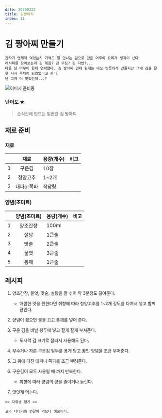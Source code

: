 ```yaml
---
date: 20250322
title: 김짱아치
index: 11
---
```


# 김 짱아찌 만들기

```
갑자기 언제적 먹었는지 기억도 잘 안나는 김으로 만든 어무이 요리가 생각이 났다
레시피를 찾아보는데 김 볶음? 김 무침? 김 자반?...
다음 날 어무이 한테 연락했다. 김 짱아찌 인데 원래는 네모 반듯하게 만들지만 그때 김을 잘 못 사서 죽처럼 되었었다고 한다.
난 그게 더 맛있던데...?
```

![이미지 준비중](<../../_assets/img/11_1.jpeg>)

### 난이도 ✭
> 순식간에 만드는 밑반찬 김 짱아찌


## 재료 준비
### 재료
||재료|용량(개수)|비고|
|:-:|:-:|:--|:--|
|1|구운김|10장||
|2|청양고추|1~2개||
|3|대파or쪽파|적당량||

### 양념(조미료)
||양념(조미료)|용량(개수)|비고|
|:-:|:-:|:--|:--|
|1|양조간장|100ml||
|2|설탕|1큰술||
|3|맛술|2큰술||
|4|물엿|3큰술||
|5|통깨|1큰술||


## 레시피
1. 양조간장, 물엿, 맛술, 설탕을 잘 섞어 약 3분정도 끓여준다.
    - 매콤한 맛을 원한다면 취향에 따라 청양고추를 1~2개 정도를 다져서 넣고 함께 끓인다.

1. 양념이 끓으면 불을 끄고 통깨를 넣어 준다.

1. 구운 김을 비닐 봉투에 넣고 잘개 잘개 부셔준다.
    - 도시락 김 크기로 잘러서 사용해도 된다.

1. 부수거나 자른 구운김 일부를 용게 담고 끓인 양념을 조금 부어준다.

1. 그 위에 다진 대파나 쪽파를 조금 뿌려준다.

1. 구운김이 모두 사용될 때 까지 반복한다.
    - 취향에 따라 양념의 양을 줄이거나 늘린다.

1. 맛잇게 먹는다.


~~~
>> 자취생 평가 <<

고추 다대기와 번갈아 먹으니 예술이다.
~~~
